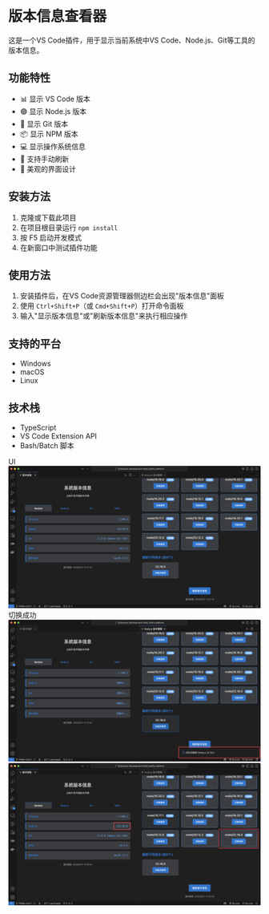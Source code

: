 # 版本信息查看器

这是一个VS Code插件，用于显示当前系统中VS Code、Node.js、Git等工具的版本信息。

## 功能特性

- 📊 显示 VS Code 版本
- 🟢 显示 Node.js 版本
- 📁 显示 Git 版本
- 📦 显示 NPM 版本
- 💻 显示操作系统信息
- 🔄 支持手动刷新
- 🎨 美观的界面设计

## 安装方法

1. 克隆或下载此项目
2. 在项目根目录运行 `npm install`
3. 按 F5 启动开发模式
4. 在新窗口中测试插件功能

## 使用方法

1. 安装插件后，在VS Code资源管理器侧边栏会出现"版本信息"面板
2. 使用 `Ctrl+Shift+P`（或 `Cmd+Shift+P`）打开命令面板
3. 输入"显示版本信息"或"刷新版本信息"来执行相应操作

## 支持的平台

- Windows
- macOS
- Linux

## 技术栈

- TypeScript
- VS Code Extension API
- Bash/Batch 脚本

UI
![alt text](image.png)
切换成功
![alt text](image-1.png)
![alt text](image-2.png)